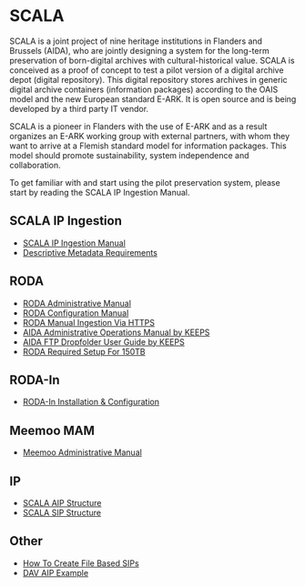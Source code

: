 # SCALA

SCALA is a joint project of nine heritage institutions in Flanders and Brussels (AIDA), who are jointly designing a system for the long-term preservation of born-digital archives with cultural-historical value. SCALA is conceived as a proof of concept to test a pilot version of a digital archive depot (digital repository). This digital repository stores archives in generic digital archive containers (information packages) according to the OAIS model and the new European standard E-ARK. It is open source and is being developed by a third party IT vendor.

SCALA is a pioneer in Flanders with the use of E-ARK and as a result organizes an E-ARK working group with external partners, with whom they want to arrive at a Flemish standard model for information packages. This model should promote sustainability, system independence and collaboration.

To get familiar with and start using the pilot preservation system, please start by reading the SCALA IP Ingestion Manual.
   
## SCALA IP Ingestion
* [SCALA IP Ingestion Manual](https://github.com/Automatic-Ingest-Digital-Archives/SCALA/blob/main/SCALA%20IP%20Ingestion%20Manual.md)
* [Descriptive Metadata Requirements](https://github.com/Automatic-Ingest-Digital-Archives/SCALA/blob/main/Descriptive%20Metadata%20Requirements.md)

## RODA
* [RODA Administrative Manual](https://github.com/Automatic-Ingest-Digital-Archives/SCALA/blob/main/RODA%20Administrative%20Manual.md)
* [RODA Configuration Manual](https://github.com/Automatic-Ingest-Digital-Archives/SCALA/blob/main/RODA%20Configuration%20Manual.md)
* [RODA Manual Ingestion Via HTTPS](https://github.com/Automatic-Ingest-Digital-Archives/SCALA/blob/main/RODA%20Manual%20Ingestion%20Via%20HTTPS.md)
* [AIDA Administrative Operations Manual by KEEPS](https://github.com/Automatic-Ingest-Digital-Archives/SCALA/blob/main/Referenced%20Files/MU221844%20-%20AIDA%20Administrative%20Operations%20Manual.pdf)
* [AIDA FTP Dropfolder User Guide by KEEPS](https://github.com/Automatic-Ingest-Digital-Archives/SCALA/blob/main/Referenced%20Files/Dropfolder%20-%20User%20guide.pdf)
* [RODA Required Setup For 150TB](https://github.com/Automatic-Ingest-Digital-Archives/SCALA/blob/main/RODA%20Required%20Setup%20For%20150%20TB.md)

## RODA-In
* [RODA-In Installation & Configuration](https://github.com/Automatic-Ingest-Digital-Archives/SCALA/blob/main/RODA-In%20Installation%20%26%20Configuration.md)

## Meemoo MAM
* [Meemoo Administrative Manual](https://github.com/Automatic-Ingest-Digital-Archives/SCALA/blob/main/Meemoo%20Administrative%20Manual.md)

## IP
* [SCALA AIP Structure](https://github.com/Automatic-Ingest-Digital-Archives/SCALA/blob/main/SCALA%20AIP%20Structure.md)
* [SCALA SIP Structure](https://github.com/Automatic-Ingest-Digital-Archives/SCALA/blob/main/SCALA%20SIP%20Structure.md)

## Other
* [How To Create File Based SIPs](https://github.com/Automatic-Ingest-Digital-Archives/SCALA/blob/main/How%20To%20Create%20File%20Based%20SIPs.md)
* [DAV AIP Example](https://github.com/Automatic-Ingest-Digital-Archives/SCALA/blob/main/DAV%20AIP%20Example.md)
